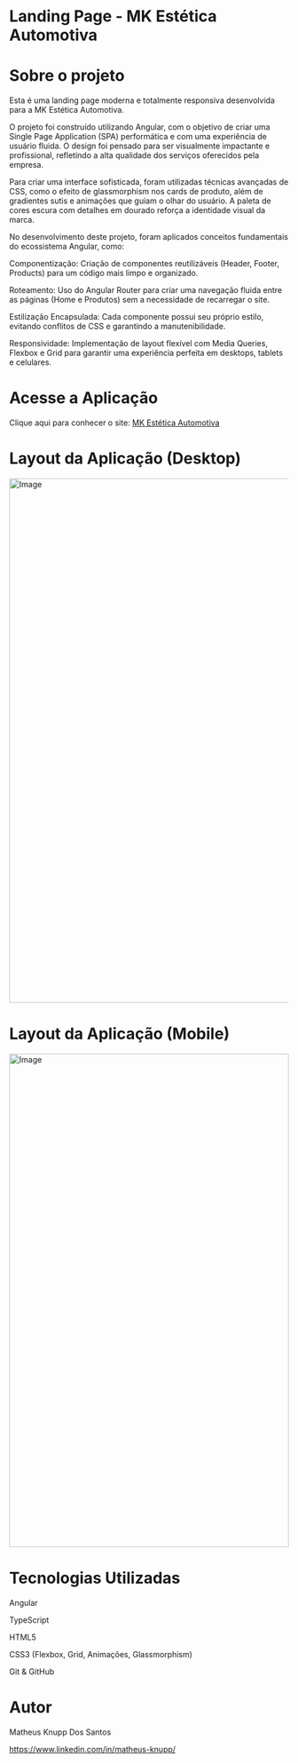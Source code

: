 # Landing Page - MK Estética Automotiva 

# Sobre o projeto

Esta é uma landing page moderna e totalmente responsiva desenvolvida para a MK Estética Automotiva.

O projeto foi construído utilizando Angular, com o objetivo de criar uma Single Page Application (SPA) performática e com uma experiência de usuário fluida. O design foi pensado para ser visualmente impactante e profissional, refletindo a alta qualidade dos serviços oferecidos pela empresa.

Para criar uma interface sofisticada, foram utilizadas técnicas avançadas de CSS, como o efeito de glassmorphism nos cards de produto, além de gradientes sutis e animações que guiam o olhar do usuário. A paleta de cores escura com detalhes em dourado reforça a identidade visual da marca.

No desenvolvimento deste projeto, foram aplicados conceitos fundamentais do ecossistema Angular, como:

Componentização: Criação de componentes reutilizáveis (Header, Footer, Products) para um código mais limpo e organizado.

Roteamento: Uso do Angular Router para criar uma navegação fluida entre as páginas (Home e Produtos) sem a necessidade de recarregar o site.

Estilização Encapsulada: Cada componente possui seu próprio estilo, evitando conflitos de CSS e garantindo a manutenibilidade.

Responsividade: Implementação de layout flexível com Media Queries, Flexbox e Grid para garantir uma experiência perfeita em desktops, tablets e celulares.

# Acesse a Aplicação

<!-- Adicione aqui o link para o seu site hospedado na Vercel ou GitHub Pages -->

Clique aqui para conhecer o site: <a href="https://landing-automotiva.vercel.app/"> MK Estética Automotiva <a>





# Layout da Aplicação (Desktop)

<img width="1887" height="945" alt="Image" src="https://github.com/user-attachments/assets/68f154cc-7ecf-4f05-862b-d2ea7d62d815" />




# Layout da Aplicação (Mobile)

<img width="504" height="889" alt="Image" src="https://github.com/user-attachments/assets/0ed44526-525f-4954-8866-ca1abb770733" />


# Tecnologias Utilizadas

Angular

TypeScript

HTML5

CSS3 (Flexbox, Grid, Animações, Glassmorphism)

Git & GitHub

# Autor

Matheus Knupp Dos Santos

<!-- Adicione aqui o link para o seu perfil do LinkedIn -->

https://www.linkedin.com/in/matheus-knupp/

